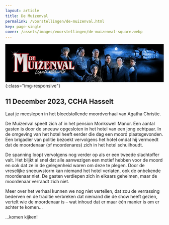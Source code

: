 ```yaml
---
layout: article
title: De Muizenval
permalink: /voorstellingen/de-muizenval.html
key: page-single
cover: /assets/images/voorstellingen/de-muizenval-square.webp
---
```


![de-muizenval-header](/assets/images/voorstellingen/de-muizenval-webheader-1540x371.webp){:class="img-responsive"}

## 11 December 2023, CCHA Hasselt

Laat je meeslepen in het bloedstollende moordverhaal van Agatha Christie.

<!--more-->


De Muizenval speelt zich af in het pension Monkswell Manor. Een aantal gasten is door de sneeuw opgesloten in het hotel van een jong echtpaar. In de omgeving van het hotel heeft eerder die dag een moord plaatsgevonden. Een brigadier van politie bezoekt vervolgens het hotel omdat hij vermoedt dat de moordenaar (of moordenares) zich in het hotel schuilhoudt.

De spanning loopt vervolgens nog verder op als er een tweede slachtoffer valt. Het blijkt al snel dat alle aanwezigen een motief hebben voor de moord en ook dat ze in de gelegenheid waren om deze te plegen. Door de vreselijke sneeuwstorm kan niemand het hotel verlaten, ook de onbekende moordenaar niet. De gasten verdiepen zich in elkaars geheimen, maar de moordenaar verraadt zich niet.

Meer over het verhaal kunnen we nog niet vertellen, dat zou de verrassing bederven en de traditie verbreken dat niemand die de show heeft gezien, vertelt wie de moordenaar is – wat inhoud dat er maar één manier is om er achter te komen…

…komen kijken!
